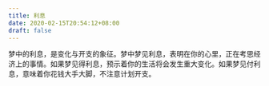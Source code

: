 ```yaml
---
title: 利息
date: 2020-02-15T20:54:12+08:00
draft: false
---
```


梦中的利息，是变化与开支的象征。梦中梦见利息，表明在你的心里，正在考思经济上的事情。如果梦见得利息，预示着你的生活将会发生重大变化。如果梦见付利息，意味着你花钱大手大脚，不注意计划开支。